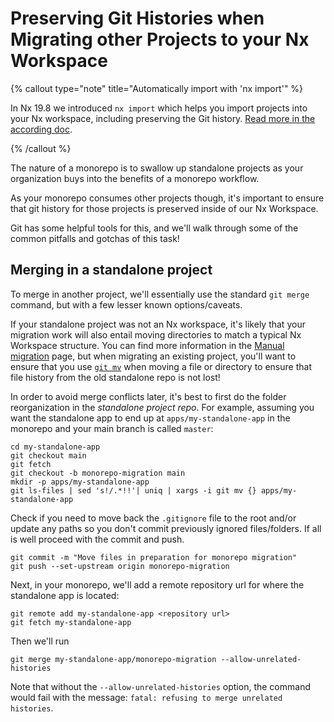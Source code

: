 # Preserving Git Histories when Migrating other Projects to your Nx Workspace

{% callout type="note" title="Automatically import with 'nx import'" %}

In Nx 19.8 we introduced `nx import` which helps you import projects into your Nx workspace, including preserving the Git history. [Read more in the according doc](/recipes/adopting-nx/import-project).

{% /callout %}

The nature of a monorepo is to swallow up standalone projects as your organization buys into the benefits of a monorepo workflow.

As your monorepo consumes other projects though, it's important to ensure that git history for those projects is preserved inside of our Nx Workspace.

Git has some helpful tools for this, and we'll walk through some of the common pitfalls and gotchas of this task!

## Merging in a standalone project

To merge in another project, we'll essentially use the standard `git merge` command, but with a few lesser known options/caveats.

If your standalone project was not an Nx workspace, it's likely that your migration work will also entail moving directories to match a typical Nx Workspace structure. You can find more information in the [Manual migration](/recipes/adopting-nx/manual) page, but when migrating an existing project, you'll want to ensure that you use [`git mv`](https://git-scm.com/docs/git-mv) when moving a file or directory to ensure that file history from the old standalone repo is not lost!

In order to avoid merge conflicts later, it's best to first do the folder reorganization in the _standalone project repo_. For example, assuming you want the standalone app to end up at `apps/my-standalone-app` in the monorepo and your main branch is called `master`:

```shell
cd my-standalone-app
git checkout main
git fetch
git checkout -b monorepo-migration main
mkdir -p apps/my-standalone-app
git ls-files | sed 's!/.*!!'| uniq | xargs -i git mv {} apps/my-standalone-app
```
Check if you need to move back the `.gitignore` file to the root and/or update any paths so you don't commit previously ignored files/folders.
If all is well proceed with the commit and push.

```shell
git commit -m "Move files in preparation for monorepo migration"
git push --set-upstream origin monorepo-migration
```

Next, in your monorepo, we'll add a remote repository url for where the standalone app is located:

```shell
git remote add my-standalone-app <repository url>
git fetch my-standalone-app
```

Then we'll run

```shell
git merge my-standalone-app/monorepo-migration --allow-unrelated-histories
```

Note that without the `--allow-unrelated-histories` option, the command would fail with the message: `fatal: refusing to merge unrelated histories`.
